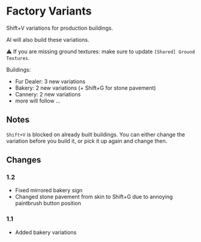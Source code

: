 # Factory Variants

Shift+V variations for production buildings.

AI will also build these variations.

⚠ If you are missing ground textures: make sure to update `[Shared] Ground Textures`.

Buildings:

- Fur Dealer: 3 new variations
- Bakery: 2 new variations (+ Shift+G for stone pavement)
- Cannery: 2 new variations
- more will follow ...

## Notes

`Shift+V` is blocked on already built buildings.
You can either change the variation before you build it, or pick it up again and change then.

## Changes

### 1.2

- Fixed mirrored bakery sign
- Changed stone pavement from skin to Shift+G due to annoying paintbrush button position

### 1.1

- Added bakery variations
